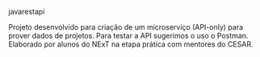 javarestapi

Projeto desenvolvido para criação de um microserviço (API-only) para prover dados de projetos.
Para testar a API sugerimos o uso o Postman.
Elaborado por alunos do NExT na etapa prática com mentores do CESAR.